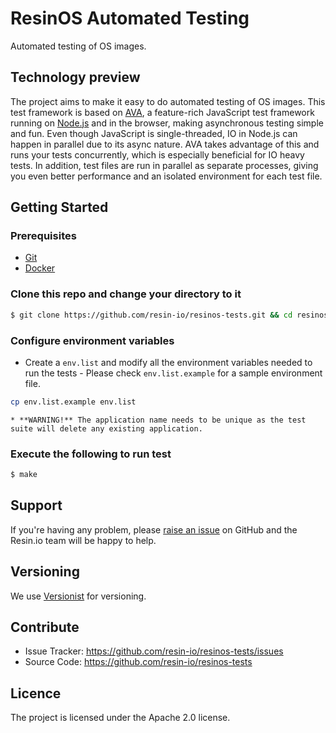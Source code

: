 # ResinOS Automated Testing

Automated testing of OS images.

## Technology preview

The project aims to make it easy to do automated testing of OS images. This test framework is based on [AVA](https://github.com/avajs/ava), a feature-rich JavaScript test framework running on [Node.js](https://nodejs.org/en/) and in the browser, making asynchronous testing simple and fun. Even though JavaScript is single-threaded, IO in Node.js can happen in parallel due to its async nature. AVA takes advantage of this and runs your tests concurrently, which is especially beneficial for IO heavy tests. In addition, test files are run in parallel as separate processes, giving you even better performance and an isolated environment for each test file.

## Getting Started

### Prerequisites

- [Git](https://git-scm.com)
- [Docker](https://docs.docker.com/engine/installation/)

### Clone this repo and change your directory to it

```sh
$ git clone https://github.com/resin-io/resinos-tests.git && cd resinos-tests
```

### Configure environment variables

* Create a `env.list` and modify all the environment variables needed to run the tests - Please check `env.list.example` for a sample environment file.

```sh
cp env.list.example env.list
```

    * **WARNING!** The application name needs to be unique as the test suite will delete any existing application.

### Execute the following to run test

```sh
$ make
```

## Support

If you're having any problem, please [raise an issue](https://github.com/resin-io/resinos-tests/issues/new) on GitHub and the Resin.io team will be happy to help.

## Versioning

We use [Versionist](https://github.com/resin-io/versionist) for versioning.

## Contribute

* Issue Tracker: https://github.com/resin-io/resinos-tests/issues
* Source Code: https://github.com/resin-io/resinos-tests

## Licence

The project is licensed under the Apache 2.0 license.
